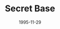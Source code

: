 ---
mission_id: roger
slug: "secret-base"
editorsChoice:
title: "Secret Base"
authors: 
    - "Roger Ward"
date: 1995-11-29
filename: "/missions/roger.zip"
description: "With the construction of the Death star the Empire has designed the most deadly weapon in the galaxy. Rebel spies have managed to locate a secret base where the plans of the Death Star are being held for safe keeping. Finding these plans means the Rebels can launch an attack on the Death Star and rid the galaxy of this menace."
cover:
levelReplaced: SECBASE
difficulty: no
bm:	no
fme: no
wax: no
three_do: no
voc: no
gmd: no
vue: no
lfd: no
base: "New level from scratch" 
editors: "DFUSE"

---